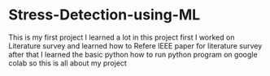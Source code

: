# Stress-Detection-using-ML
This is my first project I learned a lot in this project first I worked on Literature survey and learned how to Refere IEEE paper for literature survey after that I learned the basic python how to run python program on google colab so this is all about my project
